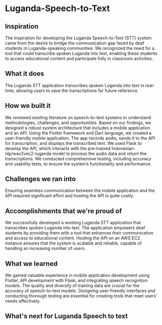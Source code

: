 # Luganda-Speech-to-Text
## Inspiration
The inspiration for developing the Luganda Speech-to-Text (STT) system came from the desire to bridge the communication gap faced by deaf students in Luganda-speaking communities. We recognized the need for a tool that could transcribe spoken Luganda into text, enabling these students to access educational content and participate fully in classroom activities.

## What it does
The Luganda STT application transcribes spoken Luganda into text in real-time, allowing users to save the transcriptions for future reference. 
## How we built it
We reviewed existing literature on speech-to-text systems to understand methodologies, challenges, and opportunities. Based on our findings, we designed a robust system architecture that includes a mobile application and an API.
Using the Flutter framework and Dart language, we created a user-friendly mobile application. The app records audio, sends it to the API for transcription, and displays the transcribed text.
We used Flask to develop the API, which interacts with the pre-trained Indonesian-nlp/wav2vec2-luganda model to process the audio data and return the transcriptions.
We conducted comprehensive testing, including accuracy and usability tests, to ensure the system’s functionality and performance.

## Challenges we ran into
Ensuring seamless communication between the mobile application and the API required significant effort and hosting the API is quite costly. 
## Accomplishments that we're proud of
We successfully developed a working Luganda STT application that transcribes spoken Luganda into text.
The application empowers deaf students by providing them with a tool that enhances their communication and access to educational content.
Hosting the API on an AWS EC2 instance ensures that the system is scalable and reliable, capable of handling an increasing number of users.
## What we learned
We gained valuable experience in mobile application development using Flutter, API development with Flask, and integrating speech recognition models.
The quality and diversity of training data are crucial for the accuracy of speech-to-text models.
Designing user-friendly interfaces and conducting thorough testing are essential for creating tools that meet users’ needs effectively.
## What's next for Luganda Speech to text 
